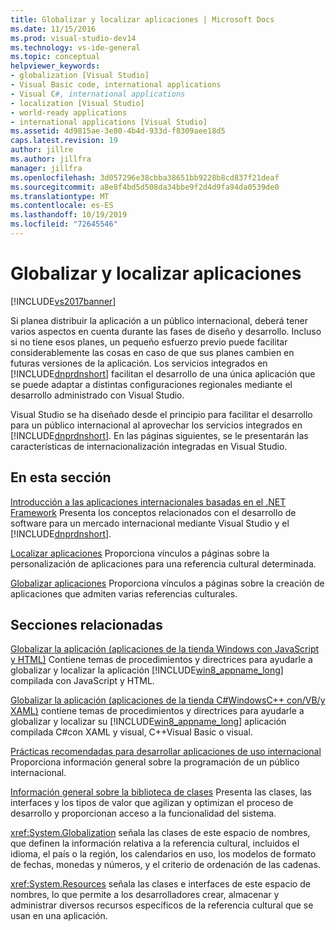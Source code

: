 ```yaml
---
title: Globalizar y localizar aplicaciones | Microsoft Docs
ms.date: 11/15/2016
ms.prod: visual-studio-dev14
ms.technology: vs-ide-general
ms.topic: conceptual
helpviewer_keywords:
- globalization [Visual Studio]
- Visual Basic code, international applications
- Visual C#, international applications
- localization [Visual Studio]
- world-ready applications
- international applications [Visual Studio]
ms.assetid: 4d9815ae-3e80-4b4d-933d-f8309aee18d5
caps.latest.revision: 19
author: jillre
ms.author: jillfra
manager: jillfra
ms.openlocfilehash: 3d057296e38cbba38651bb9228b8cd837f21deaf
ms.sourcegitcommit: a8e8f4bd5d508da34bbe9f2d4d9fa94da0539de0
ms.translationtype: MT
ms.contentlocale: es-ES
ms.lasthandoff: 10/19/2019
ms.locfileid: "72645546"
---
```

# <a name="globalizing-and-localizing-applications"></a>Globalizar y localizar aplicaciones
[!INCLUDE[vs2017banner](../includes/vs2017banner.md)]

Si planea distribuir la aplicación a un público internacional, deberá tener varios aspectos en cuenta durante las fases de diseño y desarrollo. Incluso si no tiene esos planes, un pequeño esfuerzo previo puede facilitar considerablemente las cosas en caso de que sus planes cambien en futuras versiones de la aplicación. Los servicios integrados en [!INCLUDE[dnprdnshort](../includes/dnprdnshort-md.md)] facilitan el desarrollo de una única aplicación que se puede adaptar a distintas configuraciones regionales mediante el desarrollo administrado con Visual Studio.

 Visual Studio se ha diseñado desde el principio para facilitar el desarrollo para un público internacional al aprovechar los servicios integrados en [!INCLUDE[dnprdnshort](../includes/dnprdnshort-md.md)]. En las páginas siguientes, se le presentarán las características de internacionalización integradas en Visual Studio.

## <a name="in-this-section"></a>En esta sección
 [Introducción a las aplicaciones internacionales basadas en el .NET Framework](../ide/introduction-to-international-applications-based-on-the-dotnet-framework.md) Presenta los conceptos relacionados con el desarrollo de software para un mercado internacional mediante Visual Studio y el [!INCLUDE[dnprdnshort](../includes/dnprdnshort-md.md)].

 [Localizar aplicaciones](../ide/localizing-applications.md) Proporciona vínculos a páginas sobre la personalización de aplicaciones para una referencia cultural determinada.

 [Globalizar aplicaciones](../ide/globalizing-applications.md) Proporciona vínculos a páginas sobre la creación de aplicaciones que admiten varias referencias culturales.

## <a name="related-sections"></a>Secciones relacionadas
 [Globalizar la aplicación (aplicaciones de la tienda Windows con JavaScript y HTML)](http://go.microsoft.com/fwlink/?LinkId=258266) Contiene temas de procedimientos y directrices para ayudarle a globalizar y localizar la aplicación [!INCLUDE[win8_appname_long](../includes/win8-appname-long-md.md)] compilada con JavaScript y HTML.

 [Globalizar la aplicación (aplicaciones de la tienda C#WindowsC++ con/VB/y XAML)](http://go.microsoft.com/fwlink/?LinkId=258267) contiene temas de procedimientos y directrices para ayudarle a globalizar y localizar su [!INCLUDE[win8_appname_long](../includes/win8-appname-long-md.md)] aplicación compilada C#con XAML y visual, C++Visual Basic o visual.

 [Prácticas recomendadas para desarrollar aplicaciones de uso internacional](https://msdn.microsoft.com/library/f08169c7-aad8-4ec3-9a21-9ebd3b89986c) Proporciona información general sobre la programación de un público internacional.

 [Información general sobre la biblioteca de clases](https://msdn.microsoft.com/library/7e4c5921-955d-4b06-8709-101873acf157) Presenta las clases, las interfaces y los tipos de valor que agilizan y optimizan el proceso de desarrollo y proporcionan acceso a la funcionalidad del sistema.

 <xref:System.Globalization> señala las clases de este espacio de nombres, que definen la información relativa a la referencia cultural, incluidos el idioma, el país o la región, los calendarios en uso, los modelos de formato de fechas, monedas y números, y el criterio de ordenación de las cadenas.

 <xref:System.Resources> señala las clases e interfaces de este espacio de nombres, lo que permite a los desarrolladores crear, almacenar y administrar diversos recursos específicos de la referencia cultural que se usan en una aplicación.
